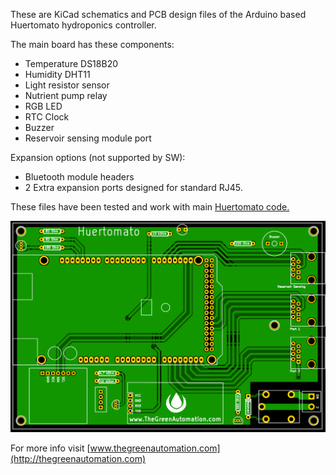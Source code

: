 These are KiCad schematics and PCB design files of the Arduino based Huertomato hydroponics controller. 

The main board has these components:

* Temperature DS18B20
* Humidity DHT11
* Light resistor sensor
* Nutrient pump relay
* RGB LED 
* RTC Clock
* Buzzer
* Reservoir sensing module port

Expansion options (not supported by SW):
* Bluetooth module headers
* 2 Extra expansion ports designed for standard RJ45.


These files have been tested and work with main [Huertomato code.](https://github.com/TheGreenAutomation/Huertomato_Code)

![alt tag](https://raw.githubusercontent.com/TheGreenAutomation/Huertomato_MainHW/master/mainPCB.png)

For more info visit [www.thegreenautomation.com](http://thegreenautomation.com)
